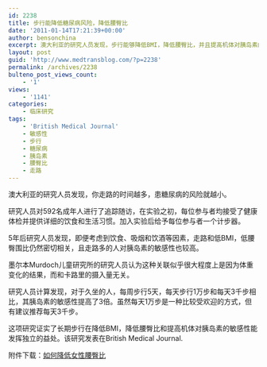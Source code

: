 ```yaml
---
id: 2238
title: 步行能降低糖尿病风险，降低腰臀比
date: '2011-01-14T17:21:39+00:00'
author: bensonchina
excerpt: 澳大利亚的研究人员发现，步行能够降低BMI，降低腰臀比，并且提高机体对胰岛素的敏感性。每周5天，每天1万步则比每天3千步更能提高机体对胰岛素的敏感性。
layout: post
guid: 'http://www.medtransblog.com/?p=2238'
permalink: /archives/2238
bulteno_post_views_count:
    - '1'
views:
    - '1141'
categories:
    - 临床研究
tags:
    - 'British Medical Journal'
    - 敏感性
    - 步行
    - 糖尿病
    - 胰岛素
    - 腰臀比
    - 走路
---
```


澳大利亚的研究人员发现，你走路的时间越多，患糖尿病的风险就越小。

研究人员对592名成年人进行了追踪随访，在实验之初，每位参与者均接受了健康体检并提供详细的饮食和生活习惯。加入实验后给予每位参与者一个计步器。

5年后研究人员发现，即便考虑到饮食、吸烟和饮酒等因素，走路和低BMI，低腰臀围比仍然密切相关，且走路多的人对胰岛素的敏感性也较高。

墨尔本Murdoch儿童研究所的研究人员认为这种关联似乎很大程度上是因为体重变化的结果，而和卡路里的摄入量无关。

研究人员计算发现，对于久坐的人，每周步行5天，每天步行1万步和每天3千步相比，其胰岛素的敏感性提高了3倍。虽然每天1万步是一种比较受欢迎的方式，但有建议推荐每天3千步。

这项研究证实了长期步行在降低BMI，降低腰臀比和提高机体对胰岛素的敏感性能发挥独立的益处。该研究发表在British Medical Journal.

附件下载：[如何降低女性腰臀比](/assets/uploads/2011/01/如何降低女性腰臀比.pdf)